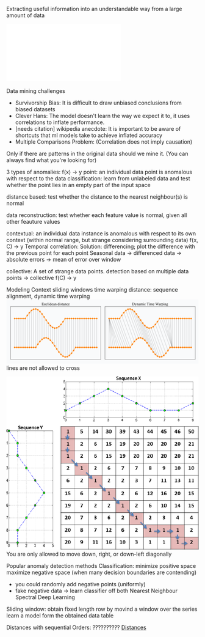 Extracting useful information into an understandable way from a large amount of data

![Data Mining 2024-11-11 14.28.41.excalidraw](../../Excalidraw/Data%20Mining%202024-11-11%2014.28.41.excalidraw.md)

Data mining challenges
- Survivorship Bias: It is difficult to draw unbiased conclusions from biased datasets
- Clever Hans: The model doesn't learn the way we expect it to, it uses correlations to inflate performance.
- \[needs citation\] wikipedia anecdote: It is important to be aware of shortcuts that ml models take to achieve inflated accuracy
- Multiple Comparisons Problem: (Correlation does not imply causation)

Only if there are patterns in the original data should we mine it. (You can always find what you're looking for)

3 types of anomalies:
f(x) -> y
point: an individual data point is anomalous with respect to the data
classification: learn from unlabeled data and test whether the point lies in an empty part of the input space

distance based: test whether the distance to the nearest neighbour(s) is normal

data reconstruction: test whether each feature value is normal, given all other feauture values

	
	
contextual: an individual data instance is anomalous with respect to its own context
(within normal range, but strange considering surrounding data)
f(x, C) -> y
Temporal correlation: 
Solution: differencing; plot the difference with the previous point for each point
Seasonal data -> differenced data -> absolute errors -> mean of error over window

collective: A set of strange data points. detection based on multiple data points -> collective f(C) -> y

Modeling Context
sliding windows
time warping distance: sequence alignment, dynamic time warping![800](../../attachments/Pasted%20image%2020241114120057.png)
lines are not allowed to cross

![Pasted image 20241114120652.png](../../attachments/Pasted%20image%2020241114120652.png)
You are only allowed to move down, right, or down-left diagonally

Popular anomaly detection methods
Classification: minimize positive space maximize negative space (when many decision boundaries are contending)
- you could randomly add negative points (uniformly)
- fake negative data -> learn classifier off both
Nearest Neighbour
Spectral
Deep Learning


Sliding window:
obtain fixed length row by movind a window over the series
learn a model form the obtained data table

Distances with sequential Orders:
??????????
[Distances](Distances.md)